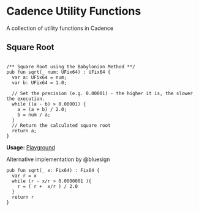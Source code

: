# Cadence Utility Functions
A collection of utility functions in Cadence


## Square Root

```cadence

/** Square Root using the Babylonian Method **/
pub fun sqrt(_ num: UFix64) : UFix64 {
  var a: UFix64 = num;
  var b: UFix64 = 1.0;

  // Set the precision (e.g. 0.00001) - the higher it is, the slower the execution.
  while ((a - b) > 0.00001) {
    a = (a + b) / 2.0;
    b = num / a;
  }
  // Return the calculated square root
  return a;
}

```

**Usage:** [Playground](https://play.onflow.org/200636eb-c3d7-4752-af69-48a6cfcd2a64?type=script&id=a4d910b3-fbf1-413d-9aef-891502ef43e3)

Alternative implementation by @bluesign

```cadence
pub fun sqrt(_ x: Fix64) : Fix64 {
  var r = x
  while (r - x/r > 0.0000001 ){
    r = ( r +  x/r ) / 2.0  
  }
  return r
}
```
